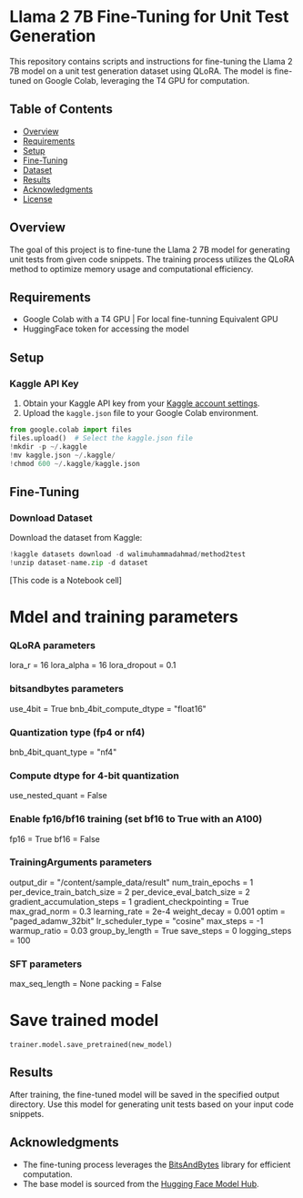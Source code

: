 # Llama 2 7B Fine-Tuning for Unit Test Generation

This repository contains scripts and instructions for fine-tuning the Llama 2 7B model on a unit test generation dataset using QLoRA. The model is fine-tuned on Google Colab, leveraging the T4 GPU for computation.

## Table of Contents

- [Overview](#overview)
- [Requirements](#requirements)
- [Setup](#setup)
- [Fine-Tuning](#fine-tuning)
- [Dataset](#dataset)
- [Results](#results)
- [Acknowledgments](#acknowledgments)
- [License](#license)

## Overview

The goal of this project is to fine-tune the Llama 2 7B model for generating unit tests from given code snippets. The training process utilizes the QLoRA method to optimize memory usage and computational efficiency.

## Requirements

- Google Colab with a T4 GPU | For local fine-tunning Equivalent GPU
- HuggingFace token for accessing the model

## Setup

### Kaggle API Key

1. Obtain your Kaggle API key from your [Kaggle account settings](https://www.kaggle.com/account).
2. Upload the `kaggle.json` file to your Google Colab environment.

```python
from google.colab import files
files.upload()  # Select the kaggle.json file
!mkdir -p ~/.kaggle
!mv kaggle.json ~/.kaggle/
!chmod 600 ~/.kaggle/kaggle.json
```

## Fine-Tuning

### Download Dataset

Download the dataset from Kaggle:

```python
!kaggle datasets download -d walimuhammadahmad/method2test
!unzip dataset-name.zip -d dataset
```
[This code is a Notebook cell]

# Mdel and training parameters

### QLoRA parameters
lora_r = 16
lora_alpha = 16
lora_dropout = 0.1

### bitsandbytes parameters
use_4bit = True
bnb_4bit_compute_dtype = "float16"

### Quantization type (fp4 or nf4)
bnb_4bit_quant_type = "nf4"

### Compute dtype for 4-bit quantization
use_nested_quant = False

### Enable fp16/bf16 training (set bf16 to True with an A100)
fp16 = True 
bf16 = False

### TrainingArguments parameters
output_dir = "/content/sample_data/result"
num_train_epochs = 1
per_device_train_batch_size = 2
per_device_eval_batch_size = 2
gradient_accumulation_steps = 1
gradient_checkpointing = True
max_grad_norm = 0.3
learning_rate = 2e-4
weight_decay = 0.001
optim = "paged_adamw_32bit"
lr_scheduler_type = "cosine"
max_steps = -1
warmup_ratio = 0.03
group_by_length = True
save_steps = 0
logging_steps = 100

### SFT parameters
max_seq_length = None
packing = False

# Save trained model
```
trainer.model.save_pretrained(new_model)
```

## Results

After training, the fine-tuned model will be saved in the specified output directory. Use this model for generating unit tests based on your input code snippets.

## Acknowledgments

- The fine-tuning process leverages the [BitsAndBytes](https://github.com/TimDettmers/bitsandbytes) library for efficient computation.
- The base model is sourced from the [Hugging Face Model Hub](https://huggingface.co/models).
